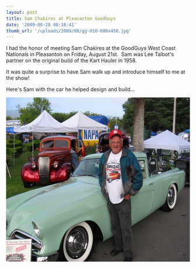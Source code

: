```yaml
---
layout: post
title: Sam Chakires at Pleasanton GoodGuys
date: '2009-08-28 08:18:41'
thumb_url: '/uploads/2009/08/gg-010-600x450.jpg'
---
```

I had the honor of meeting Sam Chakires at the GoodGuys West Coast Nationals in Pleasanton on Friday, August 21st.  Sam was Lee Talbot's partner on the original build of the Kart Hauler in 1958.

It was quite a surprise to have Sam walk up and introduce himself to me at the show!

Here's Sam with the car he helped design and build...

<a href="/uploads/2009/08/gg-010.jpg"><img class="alignnone size-medium wp-image-297" title="gg-010" src="/uploads/2009/08/gg-010-600x450.jpg" alt="" width="600" height="450" /></a>
